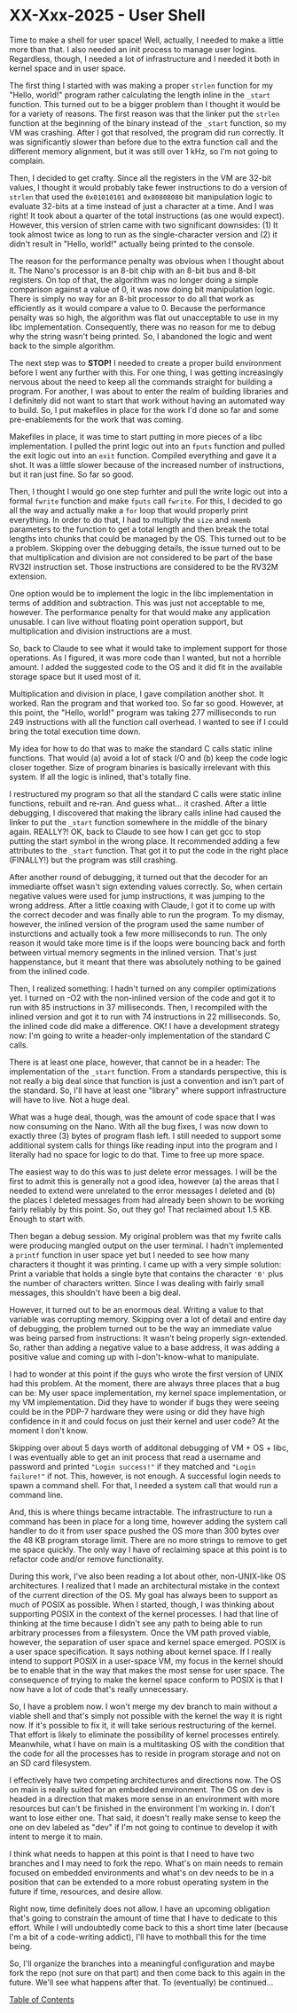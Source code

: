 # XX-Xxx-2025 - User Shell

Time to make a shell for user space!  Well, actually, I needed to make a little more than that.  I also needed an init process to manage user logins.  Regardless, though, I needed a lot of infrastructure and I needed it both in kernel space and in user space.

The first thing I started with was making a proper `strlen` function for my "Hello, world!" program rather calculating the length inline in the `_start` function.  This turned out to be a bigger problem than I thought it would be for a variety of reasons.  The first reason was that the linker put the `strlen` function at the beginning of the binary instead of the `_start` function, so my VM was crashing.  After I got that resolved, the program did run correctly.  It was significantly slower than before due to the extra function call and the different memory alignment, but it was still over 1 kHz, so I'm not going to complain.

Then, I decided to get crafty.  Since all the registers in the VM are 32-bit values, I thought it would probably take fewer instructions to do a version of `strlen` that used the `0x01010101` and `0x80808080` bit manipulation logic to evaluate 32-bits at a time instead of just a character at a time.  And I was right!  It took about a quarter of the total instructions (as one would expect).  However, this version of strlen came with two significant downsides:  (1) It took almost twice as long to run as the single-character version and (2) it didn't result in "Hello, world!" actually being printed to the console.

The reason for the performance penalty was obvious when I thought about it.  The Nano's processor is an 8-bit chip with an 8-bit bus and 8-bit registers.  On top of that, the algorithm was no longer doing a simple comparison against a value of 0, it was now doing bit manipulation logic.  There is simply no way for an 8-bit processor to do all that work as efficiently as it would compare a value to 0.  Because the performance penalty was so high, the algorithm was flat out unacceptable to use in my libc implementation.  Consequently, there was no reason for me to debug why the string wasn't being printed.  So, I abandoned the logic and went back to the simple algorithm.

The next step was to **STOP!**  I needed to create a proper build environment before I went any further with this.  For one thing, I was getting increasingly nervous about the need to keep all the commands straight for building a program.  For another, I was about to enter the realm of building libraries and I definitely did not want to start that work without having an automated way to build.  So, I put makefiles in place for the work I'd done so far and some pre-enablements for the work that was coming.

Makefiles in place, it was time to start putting in more pieces of a libc implementation.  I pulled the print logic out into an `fputs` function and pulled the exit logic out into an `exit` function.  Compiled everything and gave it a shot.  It was a little slower because of the increased number of instructions, but it ran just fine.  So far so good.

Then, I thought I would go one step furhter and pull the write logic out into a formal `fwrite` function and make `fputs` call `fwrite`.  For this, I decided to go all the way and actually make a `for` loop that would properly print everything.  In order to do that, I had to multiply the `size` and `nmemb` parameters to the function to get a total length and then break the total lengths into chunks that could be managed by the OS.  This turned out to be a problem.  Skipping over the debugging details, the issue turned out to be that multiplication and division are not considered to be part of the base RV32I instruction set.  Those instructions are considered to be the RV32M extension.

One option would be to implement the logic in the libc implementation in terms of addition and subtraction.  This was just not acceptable to me, however.  The performance penalty for that would make any application unusable.  I can live without floating point operation support, but multiplication and division instructions are a must.

So, back to Claude to see what it would take to implement support for those operations.  As I figured, it was more code than I wanted, but not a horrible amount.  I added the suggested code to the OS and it did fit in the available storage space but it used most of it.

Multiplication and division in place, I gave compilation another shot.  It worked.  Ran the program and that worked too.  So far so good.  However, at this point, the "Hello, world!" program was taking 277 milliseconds to run 249 instructions with all the function call overhead.  I wanted to see if I could bring the total execution time down.

My idea for how to do that was to make the standard C calls static inline functions.  That would (a) avoid a lot of stack I/O and (b) keep the code logic closer together.  Size of program binaries is basically irrelevant with this system.  If all the logic is inlined, that's totally fine.

I restructured my program so that all the standard C calls were static inline functions, rebuilt and re-ran.  And guess what... it crashed.  After a little debugging, I discovered that making the library calls inline had caused the linker to put the `_start` function somewhere in the middle of the binary again.  REALLY?!  OK, back to Claude to see how I can get gcc to stop putting the start symbol in the wrong place.  It recommended adding a few attributes to the `_start` function.  That got it to put the code in the right place (FINALLY!) but the program was still crashing.

After another round of debugging, it turned out that the decoder for an immediarte offset wasn't sign extending values correctly.  So, when certain negative values were used for jump instructions, it was jumping to the wrong address.  After a little coaxing with Claude, I got it to come up with the correct decoder and was finally able to run the program.  To my dismay, however, the inlined version of the program used the same number of insturctions and actually took a few more milliseconds to run.  The only reason it would take more time is if the loops were bouncing back and forth between virtual memory segments in the inlined version.  That's just happenstance, but it meant that there was absolutely nothing to be gained from the inlined code.

Then, I realized something:  I hadn't turned on any compiler optimizations yet.  I turned on -O2 with the non-inlined version of the code and got it to run with 85 instructions in 37 milliseconds.  Then, I recompiled with the inlined version and got it to run with 74 instructions in 22 milliseconds.  So, the inlined code did make a difference.  OK!  I have a development strategy now:  I'm going to write a header-only implementation of the standard C calls.

There is at least one place, however, that cannot be in a header:  The implementation of the `_start` function.  From a standards perspective, this is not really a big deal since that function is just a convention and isn't part of the standard.  So, I'll have at least one "library" where support infrastructure will have to live.  Not a huge deal.

What was a huge deal, though, was the amount of code space that I was now consuming on the Nano.  With all the bug fixes, I was now down to exactly three (3) bytes of program flash left.  I still needed to support some additional system calls for things like reading input into the program and I literally had no space for logic to do that.  Time to free up more space.

The easiest way to do this was to just delete error messages.  I will be the first to admit this is generally not a good idea, however (a) the areas that I needed to extend were unrelated to the error messages I deleted and (b) the places I deleted messages from had already been shown to be working fairly reliably by this point.  So, out they go!  That reclaimed about 1.5 KB.  Enough to start with.

Then began a debug session.  My original problem was that my fwrite calls were producing mangled output on the user terminal.  I hadn't implemented a `printf` function in user space yet but I needed to see how many characters it thought it was printing.  I came up with a very simple solution:  Print a variable that holds a single byte that contains the character `'0'` plus the number of characters written.  Since I was dealing with fairly small messages, this shouldn't have been a big deal.

However, it turned out to be an enormous deal.  Writing a value to that variable was corrupting memory.  Skipping over a lot of detail and entire day of debugging, the problem turned out to be the way an immediate value was being parsed from instructions:  It wasn't being properly sign-extended.  So, rather than adding a negative value to a base address, it was adding a positive value and coming up with I-don't-know-what to manipulate.

I had to wonder at this point if the guys who wrote the first version of UNIX had this problem.  At the moment, there are always three places that a bug can be:  My user space implementation, my kernel space implementation, or my VM implementation.  Did they have to wonder if bugs they were seeing could be in the PDP-7 hardware they were using or did they have high confidence in it and could focus on just their kernel and user code?  At the moment I don't know.

Skipping over about 5 days worth of additonal debugging of VM + OS + libc, I was eventually able to get an init process that read a username and password and printed `"Login success!"` if they matched and `"Login failure!"` if not.  This, however, is not enough.  A successful login needs to spawn a command shell.  For that, I needed a system call that would run a command line.

And, this is where things became intractable.  The infrastructure to run a command has been in place for a long time, however adding the system call handler to do it from user space pushed the OS more than 300 bytes over the 48 KB program storage limit.  There are no more strings to remove to get me space quickly.  The only way I have of reclaiming space at this point is to refactor code and/or remove functionality.

During this work, I've also been reading a lot about other, non-UNIX-like OS architectures.  I realized that I made an architectural mistake in the context of the current direction of the OS.  My goal has always been to support as much of POSIX as possible.  When I started, though, I was thinking about supporting POSIX in the context of the kernel processes.  I had that line of thinking at the time because I didn't see any path to being able to run arbitrary processes from a filesystem.  Once the VM path proved viable, however, the separation of user space and kernel space emerged.  POSIX is a user space specification.  It says nothing about kernel space.  If I really intend to support POSIX in a user-space VM, my focus in the kernel should be to enable that in the way that makes the most sense for user space.  The consequence of trying to make the kernel space conform to POSIX is that I now have a lot of code that's really unnecessary.

So, I have a problem now.  I won't merge my dev branch to main without a viable shell and that's simply not possible with the kernel the way it is right now.  If it's possible to fix it, it will take serious restructuring of the kernel.  That effort is likely to eliminate the possibility of kernel processes entirely.  Meanwhile, what I have on main is a multitasking OS with the condition that the code for all the processes has to reside in program storage and not on an SD card filesystem.

I effectively have two competing architectures and directions now.  The OS on main is really suited for an embedded environment.  The OS on dev is headed in a direction that makes more sense in an environment with more resources but can't be finished in the environment I'm working in.  I don't want to lose either one.  That said, it doesn't really make sense to keep the one on dev labeled as "dev" if I'm not going to continue to develop it with intent to merge it to main.

I think what needs to happen at this point is that I need to have two branches and I may need to fork the repo.  What's on main needs to remain focused on embedded environments and what's on dev needs to be in a position that can be extended to a more robust operating system in the future if time, resources, and desire allow.

Right now, time definitely does not allow.  I have an upcoming obligation that's going to constrain the amount of time that I have to dedicate to this effort.  While I will undoubtedly come back to this a short time later (because I'm a bit of a code-writing addict), I'll have to mothball this for the time being.

So, I'll organize the branches into a meaningful configuration and maybe fork the repo (not sure on that part) and then come back to this again in the future.  We'll see what happens after that.  To (eventually) be continued...

[Table of Contents](.)
